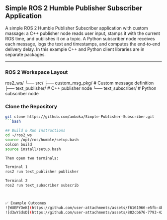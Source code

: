 ## Simple ROS 2 Humble Publisher Subscriber Application

A simple ROS 2 Humble Publisher Subscriber application with custom massage: a C++ publisher node reads user input, stamps it with the current ROS time, and publishes it on a topic. A Python subscriber node receives each message, logs the text and timestamps, and computes the end‑to‑end delivery delay. In this example C++ and Python client libraries are in separate packages.

---

### ROS 2 Workspace Layout

ros2_ws/
└── src/
├── custom_msg_pkg/ # Custom message definition
├── text_publisher/ # C++ publisher node
└── text_subscriber/ # Python subscriber node


### Clone the Repository

```bash
git clone https://github.com/amboka/Simple-Publisher-Subscriber.git
```bash

## Build & Run Instructions
cd ~/ros2_ws
source /opt/ros/humble/setup.bash
colcon build
source install/setup.bash

Then open two terminals:

Terminal 1
ros2 run text_publisher publisher

Terminal 2
ros2 run text_subscriber subscrib



✅ Example Outcomes
![WUEPYOeK](https://github.com/user-attachments/assets/f6161966-e5fb-4b45-8fc5-e480a7c021b7)
![d3wYSdsD](https://github.com/user-attachments/assets/882cb676-7793-4295-bdad-c87cdc0c7fbe)


